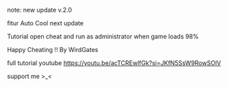 note: new update v.2.0

fitur Auto Cool next update

Tutorial
open cheat and run as administrator when game loads 98%

Happy Cheating !!
By WirdGates

full tutorial youtube
https://youtu.be/acTCREwlfGk?si=JKfN5SsW9RowSOlV

support me >_<
